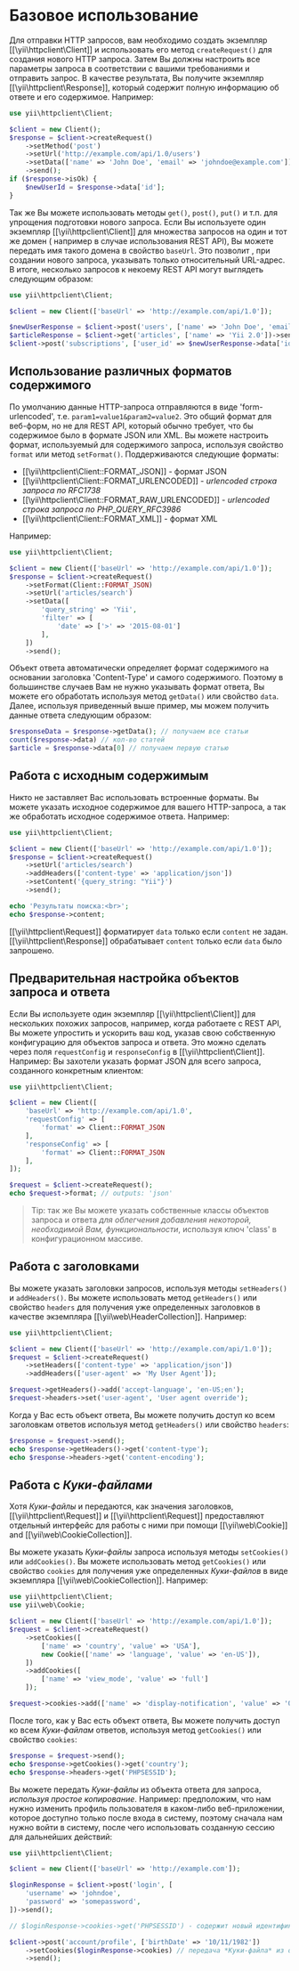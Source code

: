 Базовое использование
===========

Для отправки HTTP запросов, вам необходимо создать экземпляр [[\yii\httpclient\Client]] и использовать его метод
`createRequest()` для создания нового HTTP запроса. Затем Вы должны настроить все параметры запроса в соответствии с вашими требованиями и отправить запрос. 
В качестве результата, Вы получите экземпляр [[\yii\httpclient\Response]],
который содержит полную информацию об ответе и его содержимое.
Например:

```php
use yii\httpclient\Client;

$client = new Client();
$response = $client->createRequest()
    ->setMethod('post')
    ->setUrl('http://example.com/api/1.0/users')
    ->setData(['name' => 'John Doe', 'email' => 'johndoe@example.com'])
    ->send();
if ($response->isOk) {
    $newUserId = $response->data['id'];
}
```

Так же Вы можете использовать методы `get()`, `post()`, `put()` и т.п. для упрощения подготовки нового запроса.
Если Вы используете один экземпляр [[\yii\httpclient\Client]] для множества запросов на один и тот же домен (
например в случае использования REST API), Вы можете передать имя такого домена в свойство `baseUrl`. Это позволит 
, при создании нового запроса, указывать только относительный URL-адрес.
В итоге, несколько запросов к некоему REST API могут выглядеть следующим образом:

```php
use yii\httpclient\Client;

$client = new Client(['baseUrl' => 'http://example.com/api/1.0']);

$newUserResponse = $client->post('users', ['name' => 'John Doe', 'email' => 'johndoe@example.com'])->send();
$articleResponse = $client->get('articles', ['name' => 'Yii 2.0'])->send();
$client->post('subscriptions', ['user_id' => $newUserResponse->data['id'], 'article_id' => $articleResponse->data['id']])->send();
```


## Использование различных форматов содержимого

По умолчанию данные HTTP-запроса отправляются в виде 'form-urlencoded', т.е. `param1=value1&param2=value2`.
Это общий формат для веб-форм, но не для REST API, который обычно требует, что бы содержимое 
было в формате JSON или XML. Вы можете настроить формат, используемый для содержимого запроса, используя свойство `format`
или метод `setFormat()`.
Поддерживаются следующие форматы:

 - [[\yii\httpclient\Client::FORMAT_JSON]] - формат JSON
 - [[\yii\httpclient\Client::FORMAT_URLENCODED]] - *urlencoded строка запроса по RFC1738*
 - [[\yii\httpclient\Client::FORMAT_RAW_URLENCODED]] - *urlencoded строка запроса по PHP_QUERY_RFC3986*
 - [[\yii\httpclient\Client::FORMAT_XML]] - формат XML

Например:

```php
use yii\httpclient\Client;

$client = new Client(['baseUrl' => 'http://example.com/api/1.0']);
$response = $client->createRequest()
    ->setFormat(Client::FORMAT_JSON)
    ->setUrl('articles/search')
    ->setData([
        'query_string' => 'Yii',
        'filter' => [
            'date' => ['>' => '2015-08-01']
        ],
    ])
    ->send();
```

Объект ответа автоматически определяет формат содержимого на основании заголовка 'Content-Type' и самого содержимого.
Поэтому в большинстве случаев Вам не нужно указывать формат ответа, Вы можете его обработать используя метод `getData()`
или свойство `data`. Далее, используя приведенный выше пример, мы можем получить данные ответа следующим образом:

```php
$responseData = $response->getData(); // получаем все статьи
count($response->data) // кол-во статей
$article = $response->data[0] // получаем первую статью
```


## Работа с исходным содержимым

Никто не заставляет Вас использовать встроенные форматы. Вы можете указать исходное содержимое для вашего HTTP-запроса, 
а так же обработать исходное содержимое ответа. Например:

```php
use yii\httpclient\Client;

$client = new Client(['baseUrl' => 'http://example.com/api/1.0']);
$response = $client->createRequest()
    ->setUrl('articles/search')
    ->addHeaders(['content-type' => 'application/json'])
    ->setContent('{query_string: "Yii"}')
    ->send();

echo 'Результаты поиска:<br>';
echo $response->content;
```

[[\yii\httpclient\Request]] форматирует `data` только если `content` не задан.
[[\yii\httpclient\Response]] обрабатывает `content` только если `data` было запрошено.


## Предварительная настройка объектов запроса и ответа

Если Вы используете один экземпляр [[\yii\httpclient\Client]] для нескольких похожих запросов,
например, когда работаете с REST API, Вы можете упростить и ускорить ваш код, указав
свою собственную конфигурацию для объектов запроса и ответа. Это можно сделать через поля `requestConfig`
и `responseConfig` в [[\yii\httpclient\Client]].
Например: Вы захотели указать формат JSON для всего запроса, созданного конкретным клиентом:

```php
use yii\httpclient\Client;

$client = new Client([
    'baseUrl' => 'http://example.com/api/1.0',
    'requestConfig' => [
        'format' => Client::FORMAT_JSON
    ],
    'responseConfig' => [
        'format' => Client::FORMAT_JSON
    ],
]);

$request = $client->createRequest();
echo $request->format; // outputs: 'json'
```

> Tip: так же Вы можете указать собственные классы объектов запроса и ответа
  *для облегчения добавления некоторой, необходимой Вам, функциональности*, используя ключ 'class' в конфигурационном массиве.


## Работа с заголовками

Вы можете указать заголовки запросов, используя методы `setHeaders()` и `addHeaders()`.
Вы можете использовать метод `getHeaders()` или свойство `headers` для получения уже определенных заголовков в качестве экземпляра
[[\yii\web\HeaderCollection]]. Например:

```php
use yii\httpclient\Client;

$client = new Client(['baseUrl' => 'http://example.com/api/1.0']);
$request = $client->createRequest()
    ->setHeaders(['content-type' => 'application/json'])
    ->addHeaders(['user-agent' => 'My User Agent']);

$request->getHeaders()->add('accept-language', 'en-US;en');
$request->headers->set('user-agent', 'User agent override');
```

Когда у Вас есть объект ответа, Вы можете получить доступ ко всем заголовкам ответов используя метод `getHeaders()` 
или свойство `headers`:

```php
$response = $request->send();
echo $response->getHeaders()->get('content-type');
echo $response->headers->get('content-encoding');
```


## Работа с *Куки-файлами*

Хотя *Куки-файлы* и передаются, как значения заголовков, [[\yii\httpclient\Request]] и [[\yii\httpclient\Request]]
предоставляют отдельный интерфейс для работы с ними при помощи [[\yii\web\Cookie]] and [[\yii\web\CookieCollection]].

Вы можете указать *Куки-файлы* запроса используя методы `setCookies()` или `addCookies()`.
Вы можете использовать метод `getCookies()` или свойство `cookies` для получения уже определенных *Куки-файлов* 
в виде экземпляра [[\yii\web\CookieCollection]]. Например:

```php
use yii\httpclient\Client;
use yii\web\Cookie;

$client = new Client(['baseUrl' => 'http://example.com/api/1.0']);
$request = $client->createRequest()
    ->setCookies([
        ['name' => 'country', 'value' => 'USA'],
        new Cookie(['name' => 'language', 'value' => 'en-US']),
    ])
    ->addCookies([
        ['name' => 'view_mode', 'value' => 'full']
    ]);

$request->cookies->add(['name' => 'display-notification', 'value' => '0']);
```

После того, как у Вас есть объект ответа, Вы можете получить доступ ко всем *Куки-файлам* ответов, используя метод `getCookies()` 
или свойство `cookies`:

```php
$response = $request->send();
echo $response->getCookies()->get('country');
echo $response->headers->get('PHPSESSID');
```

Вы можете передать *Куки-файлы* из объекта ответа для запроса, *используя простое копирование*.
Например: предположим, что нам нужно изменить профиль пользователя в каком-либо веб-приложении, которое доступно 
только после входа в систему, поэтому сначала нам нужно войти в систему, после чего использовать созданную сессию для дальнейших действий:

```php
use yii\httpclient\Client;

$client = new Client(['baseUrl' => 'http://example.com']);

$loginResponse = $client->post('login', [
    'username' => 'johndoe',
    'password' => 'somepassword',
])->send();

// $loginResponse->cookies->get('PHPSESSID') - содержит новый идентификатор сессии

$client->post('account/profile', ['birthDate' => '10/11/1982'])
    ->setCookies($loginResponse->cookies) // передача *Куки-файла* из ответа в запрос
    ->send();
```
